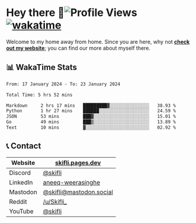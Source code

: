# Hey there :wave:![Profile Views](https://komarev.com/ghpvc/?username=skifli) [![wakatime](https://wakatime.com/badge/user/b4317b02-0c6d-457b-82a4-a448b8a8d1df.svg)](https://wakatime.com/@b4317b02-0c6d-457b-82a4-a448b8a8d1df)

Welcome to my home away from home. Since you are here, why not [**check out my website**](https://skifli.pages.dev); you can find our more about myself there.

## 📊 WakaTime Stats

<!--START_SECTION:waka-->

```txt
From: 17 January 2024 - To: 23 January 2024

Total Time: 5 hrs 52 mins

Markdown     2 hrs 17 mins   █████████▓░░░░░░░░░░░░░░░   38.93 %
Python       1 hr 27 mins    ██████░░░░░░░░░░░░░░░░░░░   24.59 %
JSON         53 mins         ███▓░░░░░░░░░░░░░░░░░░░░░   15.01 %
Go           49 mins         ███▒░░░░░░░░░░░░░░░░░░░░░   13.89 %
Text         10 mins         ▓░░░░░░░░░░░░░░░░░░░░░░░░   02.92 %
```

<!--END_SECTION:waka-->

## 📞 Contact

| Website   | [skifli.pages.dev](https://skifli.pages.dev)                       |
| --------- | ------------------------------------------------------------------ |
| Discord   | [@skifli](https://discord.com/users/1072069875993956372)           |
| LinkedIn  | [aneeq-weerasinghe](https://www.linkedin.com/in/aneeq-weerasinghe) |
| Mastodon  | [@skifli@mastodon.social](https://mastodon.social/@skifli)         |
| Reddit    | [/u/Skifli_](https://www.reddit.com/user/skifli_)                  |
| YouTube   | [@skifli](https://www.youtube.com/channel/@skifli)                 |

